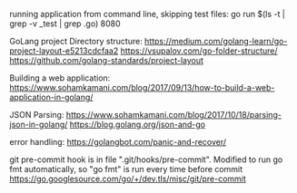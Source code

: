 running application from command line, skipping test files:
    go run $(ls -t | grep -v _test | grep .go) 8080

GoLang project Directory structure:
    https://medium.com/golang-learn/go-project-layout-e5213cdcfaa2
    https://vsupalov.com/go-folder-structure/
    https://github.com/golang-standards/project-layout
    
Building a web application:
    https://www.sohamkamani.com/blog/2017/09/13/how-to-build-a-web-application-in-golang/
    
JSON Parsing:
    https://www.sohamkamani.com/blog/2017/10/18/parsing-json-in-golang/
    https://blog.golang.org/json-and-go
    
error handling:
    https://golangbot.com/panic-and-recover/
    
git pre-commit hook is in file ".git/hooks/pre-commit". Modified to run go fmt automatically, so "go fmt" is run every time before commit
    https://go.googlesource.com/go/+/dev.tls/misc/git/pre-commit